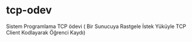 # tcp-odev
Sistem Programlama TCP ödevi ( Bir Sunucuya Rastgele İstek Yüküyle TCP Client Kodlayarak Öğrenci Kaydı)
